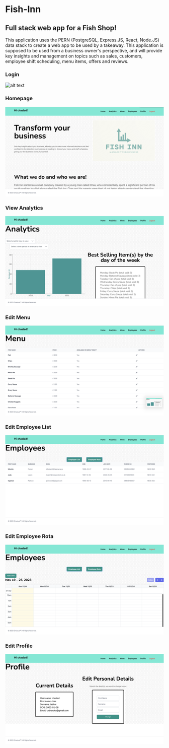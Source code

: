 # Fish-Inn
## Full stack web app for a Fish Shop!
This application uses the PERN (PostgreSQL, Express.JS, React, Node.JS) data stack to create a web app to
be used by a takeaway. This application is supposed to be used from a business owner's perspective, and will provide key insights and management on topics such as sales, customers, employee shift scheduling, menu items, offers and reviews.

### Login
![alt text](./images/login.png)

### Homepage
![alt text](./images/home.png)

### View Analytics
![alt text](./images/analytics.png)

### Edit Menu
![alt text](./images/menu.png)

### Edit Employee List
![alt text](./images/employeeList.png)

### Edit Employee Rota
![alt text](./images/employeeRota.png)

### Edit Profile
![alt text](./images/profile.png)
